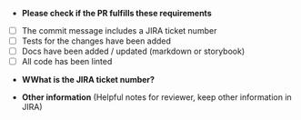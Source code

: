 - **Please check if the PR fulfills these requirements**

* [ ] The commit message includes a JIRA ticket number
* [ ] Tests for the changes have been added
* [ ] Docs have been added / updated (markdown or storybook)
* [ ] All code has been linted

- **WWhat is the JIRA ticket number?**

- **Other information** (Helpful notes for reviewer, keep other information in JIRA)
